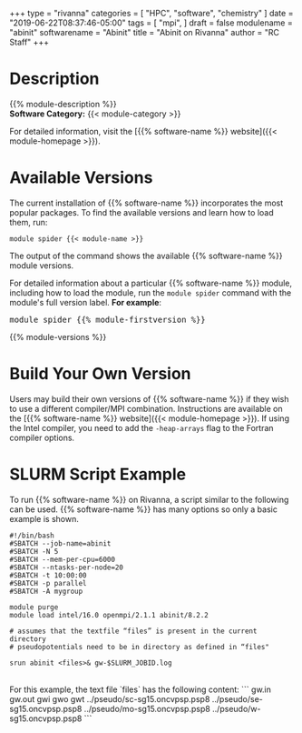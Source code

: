 +++
type = "rivanna"
categories = [
  "HPC",
  "software",
  "chemistry"
]
date = "2019-06-22T08:37:46-05:00"
tags = [
  "mpi",
]
draft = false
modulename = "abinit"
softwarename = "Abinit"
title = "Abinit on Rivanna"
author = "RC Staff"
+++

# Description
{{% module-description %}}
<br>
**Software Category:** {{< module-category >}}

For detailed information, visit the [{{% software-name %}} website]({{< module-homepage >}}).

# Available Versions
The current installation of {{% software-name %}} incorporates the most popular packages. To find the available versions and learn how to load them, run:

```
module spider {{< module-name >}}
```

The output of the command shows the available {{% software-name %}} module versions.

For detailed information about a particular {{% software-name %}} module, including how to load the module, run the `module spider` command with the module's full version label. __For example__:
<pre>module spider {{% module-firstversion %}}</pre>

{{% module-versions %}}

# Build Your Own Version
Users may build their own versions of {{% software-name %}} if they wish to use a different compiler/MPI combination. Instructions are available on the [{{% software-name %}} website]({{< module-homepage >}}). If using the Intel compiler, you need to add the `-heap-arrays` flag to the Fortran compiler options.

# SLURM Script Example
To run {{% software-name %}} on Rivanna, a script similar to the following can be used. {{% software-name %}} has many options so only a basic example is shown.

```
#!/bin/bash
#SBATCH --job-name=abinit
#SBATCH -N 5
#SBATCH --mem-per-cpu=6000
#SBATCH --ntasks-per-node=20
#SBATCH -t 10:00:00
#SBATCH -p parallel
#SBATCH -A mygroup

module purge
module load intel/16.0 openmpi/2.1.1 abinit/8.2.2

# assumes that the textfile “files” is present in the current directory
# pseudopotentials need to be in directory as defined in “files"

srun abinit <files>& gw-$SLURM_JOBID.log
```
<br>
For this example, the text file `files` has the following content:
```
gw.in
gw.out
gwi
gwo
gwt
../pseudo/sc-sg15.oncvpsp.psp8
../pseudo/se-sg15.oncvpsp.psp8
../pseudo/mo-sg15.oncvpsp.psp8
../pseudo/w-sg15.oncvpsp.psp8
```
